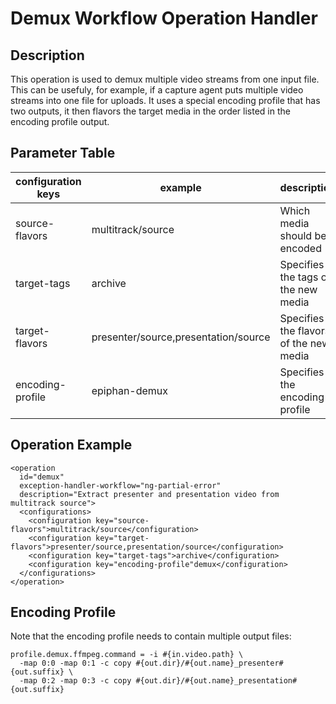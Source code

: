 Demux Workflow Operation Handler
================================

Description
-----------

This operation is used to demux multiple video streams from one input file. This can be usefuly, for example, if a
capture agent puts multiple video streams into one file for uploads.  It uses a special encoding profile that has two
outputs, it then flavors the target media in the order listed in the encoding profile output.


Parameter Table
---------------

|configuration keys | example                     | description                                                         |
|-------------------|-----------------------------|---------------------------------------------------------------------|
|source-flavors     | multitrack/source           | Which media should be encoded                               |
|target-tags        | archive                     | Specifies the tags of the new media                               |
|target-flavors     | presenter/source,presentation/source  | Specifies the flavors of the new media                       |
|encoding-profile   | epiphan-demux               | Specifies the encoding profile |

 
## Operation Example

    <operation
      id="demux"
      exception-handler-workflow="ng-partial-error"
      description="Extract presenter and presentation video from multitrack source">
      <configurations>
        <configuration key="source-flavors">multitrack/source</configuration>
        <configuration key="target-flavors">presenter/source,presentation/source</configuration>
        <configuration key="target-tags">archive</configuration>
        <configuration key="encoding-profile"demux</configuration>
      </configurations>
    </operation>


Encoding Profile
----------------

Note that the encoding profile needs to contain multiple output files:

    profile.demux.ffmpeg.command = -i #{in.video.path} \
      -map 0:0 -map 0:1 -c copy #{out.dir}/#{out.name}_presenter#{out.suffix} \
      -map 0:2 -map 0:3 -c copy #{out.dir}/#{out.name}_presentation#{out.suffix}
